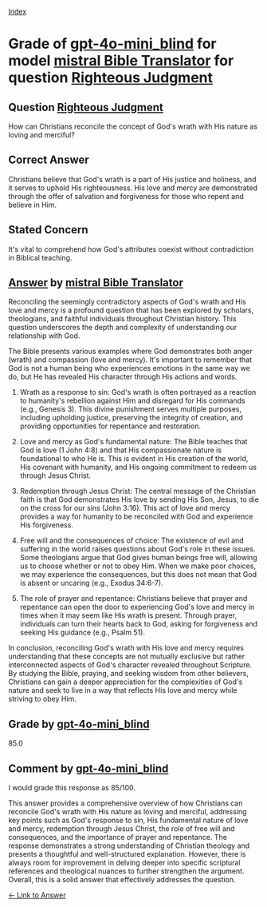 
[Index](../../../../index.md)
# Grade of [gpt-4o-mini_blind](../../../grading_models/gpt-4o-mini_blind.md) for model [mistral Bible Translator](../../../answering_models/mistral_Bible_Translator.md) for question [Righteous Judgment](../../../questions/Righteous_Judgment.md)

## Question [Righteous Judgment](../../../questions/Righteous_Judgment.md)
How can Christians reconcile the concept of God's wrath with His nature as loving and merciful?

## Correct Answer
Christians believe that God's wrath is a part of His justice and holiness, and it serves to uphold His righteousness. His love and mercy are demonstrated through the offer of salvation and forgiveness for those who repent and believe in Him.

## Stated Concern
It's vital to comprehend how God's attributes coexist without contradiction in Biblical teaching.

## [Answer](../Righteous_Judgment.md) by [mistral Bible Translator](../../../answering_models/mistral_Bible_Translator.md)
 Reconciling the seemingly contradictory aspects of God's wrath and His love and mercy is a profound question that has been explored by scholars, theologians, and faithful individuals throughout Christian history. This question underscores the depth and complexity of understanding our relationship with God.

The Bible presents various examples where God demonstrates both anger (wrath) and compassion (love and mercy). It's important to remember that God is not a human being who experiences emotions in the same way we do, but He has revealed His character through His actions and words.

1. Wrath as a response to sin: God's wrath is often portrayed as a reaction to humanity's rebellion against Him and disregard for His commands (e.g., Genesis 3). This divine punishment serves multiple purposes, including upholding justice, preserving the integrity of creation, and providing opportunities for repentance and restoration.

2. Love and mercy as God's fundamental nature: The Bible teaches that God is love (1 John 4:8) and that His compassionate nature is foundational to who He is. This is evident in His creation of the world, His covenant with humanity, and His ongoing commitment to redeem us through Jesus Christ.

3. Redemption through Jesus Christ: The central message of the Christian faith is that God demonstrates His love by sending His Son, Jesus, to die on the cross for our sins (John 3:16). This act of love and mercy provides a way for humanity to be reconciled with God and experience His forgiveness.

4. Free will and the consequences of choice: The existence of evil and suffering in the world raises questions about God's role in these issues. Some theologians argue that God gives human beings free will, allowing us to choose whether or not to obey Him. When we make poor choices, we may experience the consequences, but this does not mean that God is absent or uncaring (e.g., Exodus 34:6-7).

5. The role of prayer and repentance: Christians believe that prayer and repentance can open the door to experiencing God's love and mercy in times when it may seem like His wrath is present. Through prayer, individuals can turn their hearts back to God, asking for forgiveness and seeking His guidance (e.g., Psalm 51).

In conclusion, reconciling God's wrath with His love and mercy requires understanding that these concepts are not mutually exclusive but rather interconnected aspects of God's character revealed throughout Scripture. By studying the Bible, praying, and seeking wisdom from other believers, Christians can gain a deeper appreciation for the complexities of God's nature and seek to live in a way that reflects His love and mercy while striving to obey Him.

## Grade by [gpt-4o-mini_blind](../../../grading_models/gpt-4o-mini_blind.md)
85.0

## Comment by [gpt-4o-mini_blind](../../../grading_models/gpt-4o-mini_blind.md)
I would grade this response as 85/100.

This answer provides a comprehensive overview of how Christians can reconcile God's wrath with His nature as loving and merciful, addressing key points such as God's response to sin, His fundamental nature of love and mercy, redemption through Jesus Christ, the role of free will and consequences, and the importance of prayer and repentance. The response demonstrates a strong understanding of Christian theology and presents a thoughtful and well-structured explanation. However, there is always room for improvement in delving deeper into specific scriptural references and theological nuances to further strengthen the argument. Overall, this is a solid answer that effectively addresses the question.

[&lt;- Link to Answer](../Righteous_Judgment.md)
